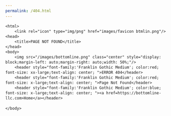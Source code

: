 ```yaml
---
permalink: /404.html
---
```

<!DOCTYPE HTML>
    <html>
        <link rel="icon" type="img/png" href="images/favicon btmlin.png"/>
	<head>
        <title>PAGE NOT FOUND</title>
    </head>
    <body>
        <img src="/images/bottomline.png" class="center" style="display: block;margin-left: auto;margin-right: auto;width: 50%;"/>
        <header style="font-family:'Franklin Gothic Medium'; color:red; font-size: xx-large;text-align: center; ">ERROR 404</header>
        <header style="font-family:'Franklin Gothic Medium'; color:red; font-size: x-large;text-align: center; ">Page Not Found</header>
        <header style="font-family:'Franklin Gothic Medium'; color:blue; font-size: x-large;text-align: center; "><a href=https://bottomline-llc.com>Home</a></header>

    </body>
